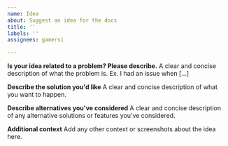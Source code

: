 ```yaml
---
name: Idea
about: Suggest an idea for the docs
title: ''
labels: ''
assignees: gamersi

---
```


**Is your idea related to a problem? Please describe.**
A clear and concise description of what the problem is. Ex. I had an issue when [...]

**Describe the solution you'd like**
A clear and concise description of what you want to happen.

**Describe alternatives you've considered**
A clear and concise description of any alternative solutions or features you've considered.

**Additional context**
Add any other context or screenshots about the idea here.
